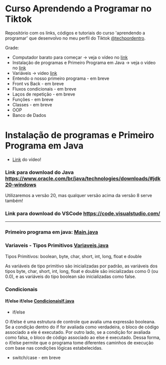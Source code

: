 # Curso Aprendendo a Programar no Tiktok

Repositório com os links, códigos e tutoriais do curso 'aprendendo a programar' que desenvolvo no meu perfil do Tiktok [@techpordentro](https://www.tiktok.com/@techpordentro).

Grade:

- Computador barato para começar -> veja o vídeo no [link](https://www.tiktok.com/@techpordentro/video/7261449473790954757)
- Instalação de programas e Primeiro Programa em Java -> veja o vídeo no [link](https://www.tiktok.com/@techpordentro/video/7261687864776346885)
- Variáveis -> video [link](https://www.tiktok.com/@techpordentro/video/7263096700573633797)
- Entendo o nosso primeiro programa - em breve
- Front vs Back - em breve
- Fluxos condicionais - em breve
- Laços de repetição - em breve
- Funções - em breve
- Classes - em breve
- OOP
- Banco de Dados

# Instalação de programas e Primeiro Programa em Java

- [Link](https://www.tiktok.com/@techpordentro/video/7261687864776346885) do vídeo!

### Link para download do Java https://www.oracle.com/br/java/technologies/downloads/#jdk20-windows

Utilizaremos a versão 20, mas qualquer versão acima da versão 8 serve também!

### Link para download do VSCode https://code.visualstudio.com/

<hr>

### Primeiro programa em java: [Main.java](https://github.com/techpordentro/aprendendo-java/blob/main/Main.java)

### Variaveis - Tipos Primitivos [Variaveis.java](https://github.com/techpordentro/aprendendo-java/blob/main/Variaveis.java)

Tipos Primitivos: boolean, byte, char, short, int, long, float e double

As variáveis de tipo primitivo são inicializadas por padrão, as variáveis dos tipos byte, char, short, int, long, float e double são inicializadas como 0 (ou 0.0), e as variáveis do tipo boolean são inicializadas como false.

### Condicionais

#### If/else if/else [CondicionaisIf.java](https://github.com/techpordentro/aprendendo-java/blob/main/CondicionaisIf.java)

- if/else

O if/else é uma estrutura de controle que avalia uma expressão booleana. Se a condição dentro do if for avaliada como verdadeira, o bloco de código associado a ele é executado. Por outro lado, se a condição for avaliada como falsa, o bloco de código associado ao else é executado. Dessa forma, o if/else permite que o programa tome diferentes caminhos de execução com base nas condições lógicas estabelecidas.

- switch/case - em breve
